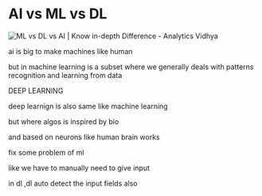 # AI vs ML vs DL

<img src="https://editor.analyticsvidhya.com/uploads/76182pic1.jpg" alt="ML vs DL vs AI | Know in-depth Difference - Analytics Vidhya" data-size="original">



ai is big to make machines like human

but in machine learning is a subset where we generally deals with patterns recognition and learning from data



DEEP LEARNING&#x20;

deep learnign is also same like machine learning&#x20;

but where algos is inspired by bio

and based on neurons like human brain works



fix some problem of ml&#x20;

like we have to manually need to give input

in dl ,dl auto detect the input fields also



